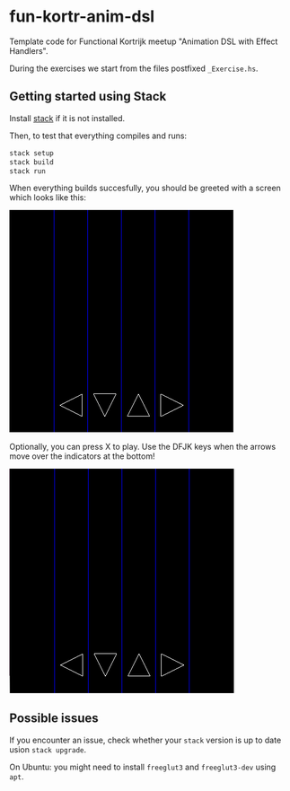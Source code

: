 # fun-kortr-anim-dsl

Template code for Functional Kortrijk meetup "Animation DSL with Effect Handlers".

During the exercises we start from the files postfixed `_Exercise.hs`.


## Getting started using Stack

Install [stack](https://docs.haskellstack.org/en/stable/README/) if it is not installed.

Then, to test that everything compiles and runs:

```
stack setup
stack build
stack run
```

When everything builds succesfully, you should be greeted with a screen which looks like this:

![Start Screen](assets/hhr_start.png)

Optionally, you can press X to play. Use the DFJK keys when the arrows move over the indicators at the bottom!

![Playing](assets/hhr_play.gif)

## Possible issues

If you encounter an issue, check whether your `stack` version is up to date usion `stack upgrade`.

On Ubuntu: you might need to install `freeglut3` and `freeglut3-dev` using `apt`.
